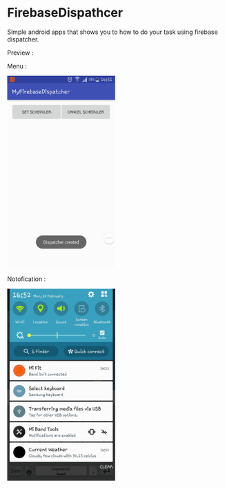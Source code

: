 # FirebaseDispathcer

Simple android apps that shows you to how to do your task using firebase dispatcher.

Preview :

Menu :

<img src="https://github.com/AdeWijaNugraha/FirebaseDispathcer/blob/master/screenshot/21778.jpg" width="250">

Notofication :

<img src="https://github.com/AdeWijaNugraha/FirebaseDispathcer/blob/master/screenshot/21777.jpg" width="250">
